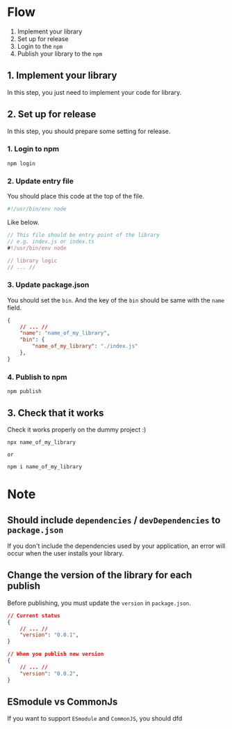 # Flow
1. Implement your library
2. Set up for release
3. Login to the `npm`
4. Publish your library to the `npm`
## 1. Implement your library
In this step, you just need to implement your code for library.
## 2. Set up for release
In this step, you should prepare some setting for release.
### 1. Login to npm
```shell
npm login
```
### 2. Update entry file
You should place this code at the top of the file.
```js
#!/usr/bin/env node
```
Like below.
```js
// This file should be entry point of the library
// e.g. index.js or index.ts
#!/usr/bin/env node

// library logic
// ... //
```
### 3. Update package.json
You should set the `bin`.
And the key of the `bin` should be same with the `name` field.
```json
{
	// ... //
	"name": "name_of_my_library",
	"bin": {
		"name_of_my_library": "./index.js"
	},
}
```
### 4. Publish to npm
```shell
npm publish
```
## 3. Check that it works
Check it works properly on the dummy project :)
```shell
npx name_of_my_library

or 

npm i name_of_my_library
```
# Note
## Should include `dependencies` / `devDependencies` to `package.json`
If you don't include the dependencies used by your application,
an error will occur when the user installs your library.
## Change the version of the library for each publish
Before publishing, you must update the `version` in `package.json`.
```json
// Current status
{
	// ... //
	"version": "0.0.1",
}

// When you publish new version
{
	// ... //
	"version": "0.0.2",
}
```
## ESmodule vs CommonJs 
If you want to support `ESmodule` and `CommonJS`,
you should dfd